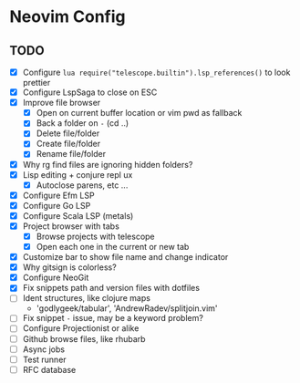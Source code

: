 # Neovim Config

## TODO

+ [x] Configure `lua require("telescope.builtin").lsp_references()` to look prettier
+ [x] Configure LspSaga to close on ESC
+ [x] Improve file browser
    + [x] Open on current buffer location or vim pwd as fallback
    + [x] Back a folder on `-` (cd ..)
    + [x] Delete file/folder
    + [x] Create file/folder
    + [x] Rename file/folder
+ [x] Why rg find files are ignoring hidden folders?
+ [x] Lisp editing + conjure repl ux
    + [x] Autoclose parens, etc ...
+ [x] Configure Efm LSP
+ [x] Configure Go LSP
+ [x] Configure Scala LSP (metals)
+ [x] Project browser with tabs
    + [x] Browse projects with telescope
    + [x] Open each one in the current or new tab
+ [x] Customize bar to show file name and change indicator
+ [x] Why gitsign is colorless?
+ [x] Configure NeoGit
+ [x] Fix snippets path and version files with dotfiles
+ [ ] Ident structures, like clojure maps
    + 'godlygeek/tabular', 'AndrewRadev/splitjoin.vim'
+ [ ] Fix snippet `-` issue, may be a keyword problem?
+ [ ] Configure Projectionist or alike
+ [ ] Github browse files, like rhubarb
+ [ ] Async jobs
+ [ ] Test runner
+ [ ] RFC database
